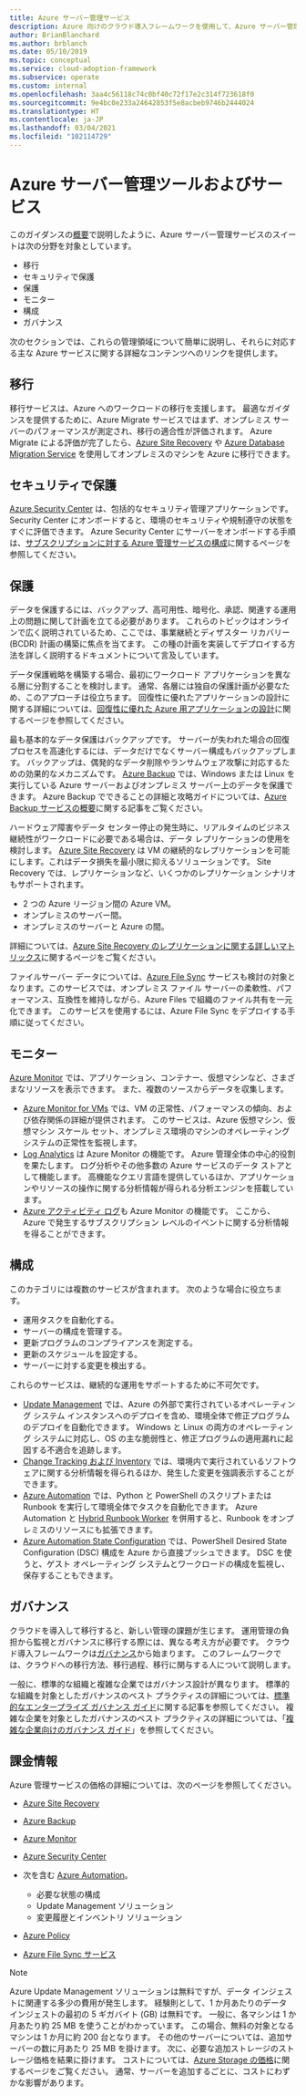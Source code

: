 ```yaml
---
title: Azure サーバー管理サービス
description: Azure 向けのクラウド導入フレームワークを使用して、Azure サーバー管理サービスのスイートがカバーする領域について学習します。
author: BrianBlanchard
ms.author: brblanch
ms.date: 05/10/2019
ms.topic: conceptual
ms.service: cloud-adoption-framework
ms.subservice: operate
ms.custom: internal
ms.openlocfilehash: 3aa4c56118c74c0bf40c72f17e2c314f723618f0
ms.sourcegitcommit: 9e4bc0e233a24642853f5e8acbeb9746b2444024
ms.translationtype: HT
ms.contentlocale: ja-JP
ms.lasthandoff: 03/04/2021
ms.locfileid: "102114729"
---
```

# <a name="azure-server-management-tools-and-services"></a>Azure サーバー管理ツールおよびサービス

このガイダンスの[概要](./index.md)で説明したように、Azure サーバー管理サービスのスイートは次の分野を対象としています。

- 移行
- セキュリティで保護
- 保護
- モニター
- 構成
- ガバナンス

次のセクションでは、これらの管理領域について簡単に説明し、それらに対応する主な Azure サービスに関する詳細なコンテンツへのリンクを提供します。

## <a name="migrate"></a>移行

移行サービスは、Azure へのワークロードの移行を支援します。 最適なガイダンスを提供するために、Azure Migrate サービスではまず、オンプレミス サーバーのパフォーマンスが測定され、移行の適合性が評価されます。 Azure Migrate による評価が完了したら、[Azure Site Recovery](/azure/site-recovery/site-recovery-overview) や [Azure Database Migration Service](/azure/dms/dms-overview) を使用してオンプレミスのマシンを Azure に移行できます。

## <a name="secure"></a>セキュリティで保護

[Azure Security Center](/azure/security-center/security-center-introduction) は、包括的なセキュリティ管理アプリケーションです。 Security Center にオンボードすると、環境のセキュリティや規制遵守の状態をすぐに評価できます。 Azure Security Center にサーバーをオンボードする手順は、[サブスクリプションに対する Azure 管理サービスの構成](./onboard-at-scale.md#azure-security-center)に関するページを参照してください。

## <a name="protect"></a>保護

データを保護するには、バックアップ、高可用性、暗号化、承認、関連する運用上の問題に関して計画を立てる必要があります。 これらのトピックはオンラインで広く説明されているため、ここでは、事業継続とディザスター リカバリー (BCDR) 計画の構築に焦点を当てます。 この種の計画を実装してデプロイする方法を詳しく説明するドキュメントについて言及しています。

データ保護戦略を構築する場合、最初にワークロード アプリケーションを異なる層に分割することを検討します。 通常、各層には独自の保護計画が必要なため、このアプローチは役立ちます。 回復性に優れたアプリケーションの設計に関する詳細については、[回復性に優れた Azure 用アプリケーションの設計](/azure/architecture/framework/resiliency/overview)に関するページを参照してください。

最も基本的なデータ保護はバックアップです。 サーバーが失われた場合の回復プロセスを高速化するには、データだけでなくサーバー構成もバックアップします。 バックアップは、偶発的なデータ削除やランサムウェア攻撃に対応するための効果的なメカニズムです。 [Azure Backup](/azure/backup/) では、Windows または Linux を実行している Azure サーバーおよびオンプレミス サーバー上のデータを保護できます。 Azure Backup でできることの詳細と攻略ガイドについては、[Azure Backup サービスの概要](/azure/backup/backup-overview)に関する記事をご覧ください。

ハードウェア障害やデータ センター停止の発生時に、リアルタイムのビジネス継続性がワークロードに必要である場合は、データ レプリケーションの使用を検討します。 [Azure Site Recovery](/azure/site-recovery/site-recovery-overview) は VM の継続的なレプリケーションを可能にします。これはデータ損失を最小限に抑えるソリューションです。 Site Recovery では、レプリケーションなど、いくつかのレプリケーション シナリオもサポートされます。

- 2 つの Azure リージョン間の Azure VM。
- オンプレミスのサーバー間。
- オンプレミスのサーバーと Azure の間。

詳細については、[Azure Site Recovery のレプリケーションに関する詳しいマトリックス](/azure/site-recovery/site-recovery-overview#what-can-i-replicate)に関するページをご覧ください。

ファイルサーバー データについては、[Azure File Sync](/azure/storage/files/storage-sync-files-planning) サービスも検討の対象となります。このサービスでは、オンプレミス ファイル サーバーの柔軟性、パフォーマンス、互換性を維持しながら、Azure Files で組織のファイル共有を一元化できます。 このサービスを使用するには、Azure File Sync をデプロイする手順に従ってください。

## <a name="monitor"></a>モニター

[Azure Monitor](/azure/azure-monitor/overview) では、アプリケーション、コンテナー、仮想マシンなど、さまざまなリソースを表示できます。 また、複数のソースからデータを収集します。

- [Azure Monitor for VMs](/azure/azure-monitor/vm/vminsights-overview) では、VM の正常性、パフォーマンスの傾向、および依存関係の詳細が提供されます。 このサービスは、Azure 仮想マシン、仮想マシン スケール セット、オンプレミス環境のマシンのオペレーティング システムの正常性を監視します。
- [Log Analytics](/azure/azure-monitor/logs/log-query-overview) は Azure Monitor の機能です。 Azure 管理全体の中心的役割を果たします。 ログ分析やその他多数の Azure サービスのデータ ストアとして機能します。 高機能なクエリ言語を提供しているほか、アプリケーションやリソースの操作に関する分析情報が得られる分析エンジンを搭載しています。
- [Azure アクティビティ ログ](/azure/azure-monitor/essentials/platform-logs-overview)も Azure Monitor の機能です。 ここから、Azure で発生するサブスクリプション レベルのイベントに関する分析情報を得ることができます。

## <a name="configure"></a>構成

このカテゴリには複数のサービスが含まれます。 次のような場合に役立ちます。

- 運用タスクを自動化する。
- サーバーの構成を管理する。
- 更新プログラムのコンプライアンスを測定する。
- 更新のスケジュールを設定する。
- サーバーに対する変更を検出する。

これらのサービスは、継続的な運用をサポートするために不可欠です。

- [Update Management](/azure/automation/update-management/overview) では、Azure の外部で実行されているオペレーティング システム インスタンスへのデプロイを含め、環境全体で修正プログラムのデプロイを自動化できます。 Windows と Linux の両方のオペレーティング システムに対応し、OS の主な脆弱性と、修正プログラムの適用漏れに起因する不適合を追跡します。
- [Change Tracking および Inventory](/azure/automation/change-tracking/overview) では、環境内で実行されているソフトウェアに関する分析情報を得られるほか、発生した変更を強調表示することができます。
- [Azure Automation](/azure/automation/automation-intro) では、Python と PowerShell のスクリプトまたは Runbook を実行して環境全体でタスクを自動化できます。 Azure Automation と [Hybrid Runbook Worker](/azure/automation/automation-hybrid-runbook-worker) を併用すると、Runbook をオンプレミスのリソースにも拡張できます。
- [Azure Automation State Configuration](/azure/automation/automation-dsc-overview) では、PowerShell Desired State Configuration (DSC) 構成を Azure から直接プッシュできます。 DSC を使うと、ゲスト オペレーティング システムとワークロードの構成を監視し、保存することもできます。

## <a name="govern"></a>ガバナンス

クラウドを導入して移行すると、新しい管理の課題が生じます。 運用管理の負担から監視とガバナンスに移行する際には、異なる考え方が必要です。 クラウド導入フレームワークは[ガバナンス](../../govern/index.md)から始まります。 このフレームワークでは、クラウドへの移行方法、移行過程、移行に関与する人について説明します。

一般に、標準的な組織と複雑な企業ではガバナンス設計が異なります。 標準的な組織を対象としたガバナンスのベスト プラクティスの詳細については、[標準的なエンタープライズ ガバナンス ガイド](../../govern/guides/standard/index.md)に関する記事を参照してください。 複雑な企業を対象としたガバナンスのベスト プラクティスの詳細については、「[複雑な企業向けのガバナンス ガイド](../../govern/guides/complex/index.md)」を参照してください。

## <a name="billing-information"></a>課金情報

Azure 管理サービスの価格の詳細については、次のページを参照してください。

- [Azure Site Recovery](https://azure.microsoft.com/pricing/details/site-recovery/)

- [Azure Backup](https://azure.microsoft.com/pricing/details/backup/)

- [Azure Monitor](https://azure.microsoft.com/pricing/details/monitor/)

- [Azure Security Center](https://azure.microsoft.com/pricing/details/security-center/)

- 次を含む [Azure Automation](https://azure.microsoft.com/pricing/details/automation/)。
  - 必要な状態の構成
  - Update Management ソリューション
  - 変更履歴とインベントリ ソリューション

- [Azure Policy](https://azure.microsoft.com/pricing/details/azure-policy/)

- [Azure File Sync サービス](https://azure.microsoft.com/pricing/details/storage/blobs/)

> [!NOTE]
> Azure Update Management ソリューションは無料ですが、データ インジェストに関連する多少の費用が発生します。 経験則として、1 か月あたりのデータ インジェストの最初の 5 ギガバイト (GB) は無料です。 一般に、各マシンは 1 か月あたり約 25 MB を使うことがわかっています。 この場合、無料の対象となるマシンは 1 か月に約 200 台となります。 その他のサーバーについては、追加サーバーの数に月あたり 25 MB を掛けます。 次に、必要な追加ストレージのストレージ価格を結果に掛けます。 コストについては、[Azure Storage の価格](https://azure.microsoft.com/pricing/details/storage/)に関するページをご覧ください。 通常、サーバーを追加するごとに、コストにわずかな影響があります。
